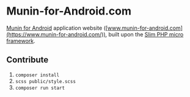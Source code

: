 # Munin-for-Android.com
[Munin for Android](https://github.com/chteuchteu/Munin-for-Android) application website ([www.munin-for-android.com](https://www.munin-for-android.com/)),
built upon the [Slim PHP micro framework](http://www.slimframework.com/).

## Contribute

1. `composer install`
3. `scss public/style.scss`
4. `composer run start`
